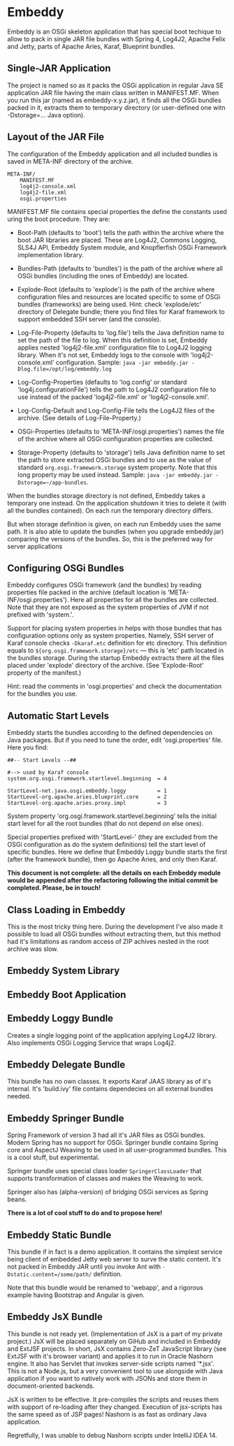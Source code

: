 # Embeddy

Embeddy is an OSGi skeleton application that has special boot techique 
to allow to pack in single JAR file bundles with Spring 4, Log4J2,
Apache Felix and Jetty, parts of Apache Aries, Karaf, Blueprint bundles.


## Single-JAR Application

The project is named so as it packs the OSGi application in regular
Java SE application JAR file having the main class written in
MANIFEST.MF. When you run this jar (named as embeddy-x.y.z.jar),
it finds all the OSGi bundles packed in it, extracts them
to temporary directory (or user-defined one witn -Dstorage=...
Java option).


## Layout of the JAR File

The configuration of the Embeddy application and all included bundles
is saved in META-INF directory of the archive.

    META-INF/
        MANIFEST.MF
        log4j2-console.xml
        log4j2-file.xml
        osgi.properties

MANIFEST.MF file contains special properties the define the constants
used uring the boot procedure. They are:

+ Boot-Path (defaults to 'boot') tells the path within the archive
  where the boot JAR libraries are placed. These are Log4J2, Commons
  Logging, SLS4J API, Embeddy System module, and Knopflerfish OSGi
  Framework implementation library.

+ Bundles-Path (defaults to 'bundles') is the path of the archive
  where all OSGi bundles (including the ones of Embeddy) are located.

+ Explode-Root (defaults to 'explode') is the path of the archive
  where configuration files and resources are located specific
  to some of OSGi bundles (frameworks) are being used. Hint: check
  'explode/etc' directory of Delegate bundle; there you find files
  for Karaf framework to support embedded SSH server (and the console).

+ Log-File-Property (defaults to 'log.file') tells the Java definition
  name to set the path of the file to log. When this definition is set,
  Embeddy applies nested 'log4j2-file.xml' configuration file to Log4J2
  logging library. When it's not set, Embeddy logs to the console with
  'log4j2-console.xml' configuration. Sample: `java -jar embeddy.jar
  -Dlog.file=/opt/log/embeddy.log`

+ Log-Config-Properties (defaults to 'log.config' or standard
  'log4j.configurationFile') tells the path to Log4J2 configuration file
  to use instead of the packed 'log4j2-file.xml' or 'log4j2-console.xml'.

+ Log-Config-Default and Log-Config-File tells the Log4J2 files of the
  archive. (See details of Log-File-Property.)

+ OSGi-Properties (defaults to 'META-INF/osgi.properties') names the file
  of the archive where all OSGi configuration properties are collected.

+ Storage-Property (defaults to 'storage') tells Java definition name
  to set the path to store extracted OSGi bundles and to use as the value
  of standard `org.osgi.framework.storage` system property. Note that
  this long property may be used instead. Sample: `java -jar embeddy.jar
  -Dstorage=~/app-bundles`.

When the bundles storage directory is not defined, Embeddy takes a temporary
one instead. On the application shutdown it tries to delete it (with all
the bundles contained). On each run the temporary directory differs.

But when storage definition is given, on each run Embeddy uses the same
path. It is also able to update the bundles (when you upgrade embeddy.jar)
comparing the versions of the bundles. So, this is the preferred way for
server applications


## Configuring OSGi Bundles

Embeddy configures OSGi framework (and the bundles) by reading properties file
packed in the archive (default location is 'META-INF/osgi.properties'). Here all
properties for all the bundles are collected. Note that they are not exposed
as the system properties of JVM if not prefixed with 'system.'.

Support for placing system properties in helps with those bundles that has
configuration options only as system properties. Namely, SSH server of Karaf
console checks `-Dkaraf.etc` definition for etc directory. This definition equals
to `${org.osgi.framework.storage}/etc` — this is 'etc' path located in the bundles
storage. During the startup Embeddy extracts there all the files placed under
'explode' directory of the archive. (See 'Explode-Root' property of the manifest.)

Hint: read the comments in 'osgi.properties' and check the documentation for
the bundles you use.


## Automatic Start Levels

Embeddy starts the bundles according to the defined dependencies on Java packages.
But if you need to tune the order, edit 'osgi.properties' file. Here you find:

    ##-- Start Levels --##

    #--> used by Karaf console
    system.org.osgi.framework.startlevel.beginning  = 4

    StartLevel-net.java.osgi.embeddy.loggy          = 1
    StartLevel-org.apache.aries.blueprint.core      = 2
    StartLevel-org.apache.aries.proxy.impl          = 3

System property 'org.osgi.framework.startlevel.beginning' tells the initial start
level for all the root bundles (that do not depend on else ones).

Special properties prefixed with 'StartLevel-' (they are excluded from the OSGi
configuration as do the system definitions) tell the start level of specific bundles.
Here we define that Embeddy Loggy bundle starts the first (after the framework bundle), then go
Apache Aries, and only then Karaf.


**This document is not complete: all the details on each Embeddy module would
be appended after the refactoring following the initial commit be completed.
Please, be in touch!**

## Class Loading in Embeddy

This is the most tricky thing here. During the development I've also made
it possible to load all OSGi bundles without extracting them, but this
method had it's limitations as random access of ZIP achives nested in
the root archive was slow.


## Embeddy System Library


## Embeddy Boot Application


## Embeddy Loggy Bundle

Creates a single logging point of the application applying Log4J2 library. Also
implements OSGi Logging Service that wraps Log4j2.


## Embeddy Delegate Bundle

This bundle has no own classes. It exports Karaf JAAS library as of it's internal.
It's 'build.ivy' file contains dependecies on all external bundles needed.


## Embeddy Springer Bundle

Spring Framework of version 3 had all it's JAR files as OSGi bundles. Modern Spring
has no support for OSGi. Springer bundle contains Spring core and AspectJ Weaving to
be used in all user-programmed bundles. This is a cool stuff, but experimental.

Springer bundle uses special class loader `SpringerClassLoader` that supports
transformation of classes and makes the Weaving to work.

Springer also has (alpha-version) of bridging OSGi services as Spring beans.

**There is a lot of cool stuff to do and to propose here!**


## Embeddy Static Bundle

This bundle if in fact is a demo application. It contains the simplest service
being client of embedded Jetty web server to surve the static content. It's not
packed in Embeddy JAR until you invoke Ant with `-Dstatic.content=/some/path/`
definition.

Note that this bundle would be renamed to 'webapp', and a rigorous example
having Bootstrap and Angular is given.


## Embeddy JsX Bundle

This bundle is not ready yet. (Implementation of JsX is a part of my private
project.) JsX will be placed separately on GiHub and included in Embeddy and
ExtJSF projects. In short, JsX contains Zero-ZeT JavaScript library (see
ExtJSF with it's browser variant) and applies it to run in Oracle Nashorn
engine. It also has Servlet that invokes server-side scripts named '*.jsx'.
This is not a Node.js, but a very convenient tool to use alongside with
Java application if you want to natively work with JSONs and store them
in document-oriented backends.

JsX is written to be effective. It pre-compiles the scripts and reuses them
with support of re-loading after they changed. Execution of jsx-scripts has the same speed as of JSP pages! Nashorn is as
fast as ordinary Java application.

Regretfully, I was unable to debug Nashorn scripts under IntelliJ IDEA 14.